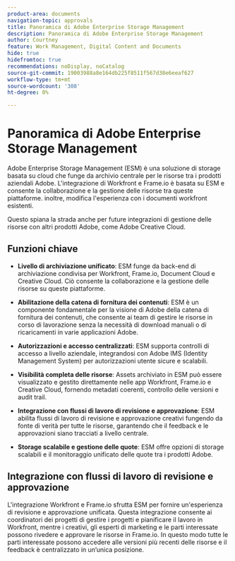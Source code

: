 ```yaml
---
product-area: documents
navigation-topic: approvals
title: Panoramica di Adobe Enterprise Storage Management
description: Panoramica di Adobe Enterprise Storage Management
author: Courtney
feature: Work Management, Digital Content and Documents
hide: true
hidefromtoc: true
recommendations: noDisplay, noCatalog
source-git-commit: 19003988a8e164db225f8511f567d38e6eeaf627
workflow-type: tm+mt
source-wordcount: '308'
ht-degree: 0%

---
```



# Panoramica di Adobe Enterprise Storage Management

Adobe Enterprise Storage Management (ESM) è una soluzione di storage basata su cloud che funge da archivio centrale per le risorse tra i prodotti aziendali Adobe. L&#39;integrazione di Workfront e Frame.io è basata su ESM e consente la collaborazione e la gestione delle risorse tra queste piattaforme. inoltre, modifica l&#39;esperienza con i documenti workfront esistenti.

Questo spiana la strada anche per future integrazioni di gestione delle risorse con altri prodotti Adobe, come Adobe Creative Cloud.

## Funzioni chiave

* **Livello di archiviazione unificato**: ESM funge da back-end di archiviazione condivisa per Workfront, Frame.io, Document Cloud e Creative Cloud. Ciò consente la collaborazione e la gestione delle risorse su queste piattaforme.

* **Abilitazione della catena di fornitura dei contenuti**: ESM è un componente fondamentale per la visione di Adobe della catena di fornitura dei contenuti, che consente ai team di gestire le risorse in corso di lavorazione senza la necessità di download manuali o di ricaricamenti in varie applicazioni Adobe.

* **Autorizzazioni e accesso centralizzati**: ESM supporta controlli di accesso a livello aziendale, integrandosi con Adobe IMS (Identity Management System) per autorizzazioni utente sicure e scalabili.

* **Visibilità completa delle risorse**: Assets archiviato in ESM può essere visualizzato e gestito direttamente nelle app Workfront, Frame.io e Creative Cloud, fornendo metadati coerenti, controllo delle versioni e audit trail.

* **Integrazione con flussi di lavoro di revisione e approvazione**: ESM abilita flussi di lavoro di revisione e approvazione creativi fungendo da fonte di verità per tutte le risorse, garantendo che il feedback e le approvazioni siano tracciati a livello centrale.

* **Storage scalabile e gestione delle quote**: ESM offre opzioni di storage scalabili e il monitoraggio unificato delle quote tra i prodotti Adobe.

## Integrazione con flussi di lavoro di revisione e approvazione

L&#39;integrazione Workfront e Frame.io sfrutta ESM per fornire un&#39;esperienza di revisione e approvazione unificata. Questa integrazione consente ai coordinatori dei progetti di gestire i progetti e pianificare il lavoro in Workfront, mentre i creativi, gli esperti di marketing e le parti interessate possono rivedere e approvare le risorse in Frame.io. In questo modo tutte le parti interessate possono accedere alle versioni più recenti delle risorse e il feedback è centralizzato in un’unica posizione.

<!--For more information about the Workfront and Frame.io integration, see [Frame.io integration overview](/help/quicksilver/review-and-approve-work/native-integrations/frame-io/frame-int-overview.md).-->